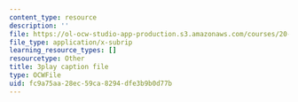 ```yaml
---
content_type: resource
description: ''
file: https://ol-ocw-studio-app-production.s3.amazonaws.com/courses/20-219-becoming-the-next-bill-nye-writing-and-hosting-the-educational-show-january-iap-2015/fc9a75aa28ec59ca8294dfe3b9b0d77b_VQi6t2NfWig.vtt
file_type: application/x-subrip
learning_resource_types: []
resourcetype: Other
title: 3play caption file
type: OCWFile
uid: fc9a75aa-28ec-59ca-8294-dfe3b9b0d77b
---
```

